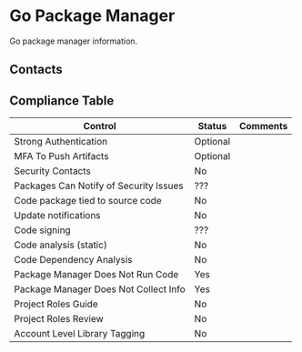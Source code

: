 # Go Package Manager

Go package manager information.

## Contacts



## Compliance Table

| Control | Status | Comments |
|---------|--------|--------|
| Strong Authentication | Optional |  |
| MFA To Push Artifacts | Optional |  |
| Security Contacts | No |  |
| Packages Can Notify of Security Issues | ??? |  |
| Code package tied to source code | No | |
| Update notifications | No |  |
| Code signing | ??? |  |
| Code analysis (static) | No |  |
| Code Dependency Analysis | No |  |
| Package Manager Does Not Run Code | Yes |  |
| Package Manager Does Not Collect Info | Yes |  |
| Project Roles Guide | No |  |
| Project Roles Review | No | |
| Account Level Library Tagging | No |  |